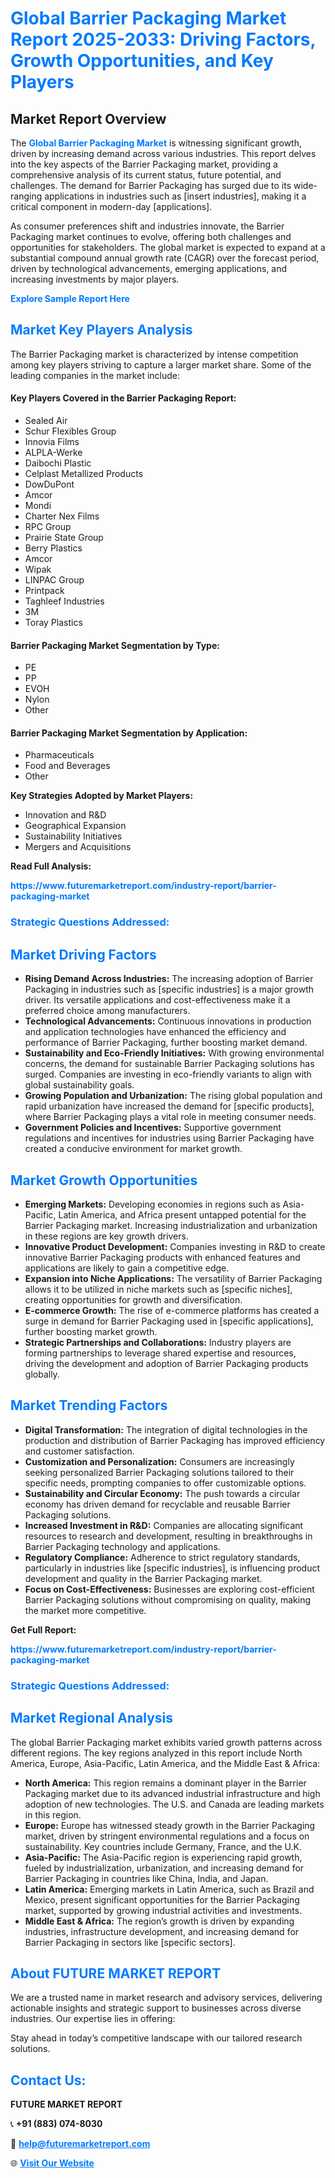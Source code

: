 <h1 style="color: #007BFF;">Global Barrier Packaging Market Report 2025-2033: Driving Factors, Growth Opportunities, and Key Players</h1>

<section id="overview">
<h2>Market Report Overview</h2>
<p>The <a href="https://www.futuremarketreport.com/industry-report/barrier-packaging-market" style="color: #007BFF; text-decoration: none;"><strong>Global Barrier Packaging Market</strong></a> is witnessing significant growth, driven by increasing demand across various industries. This report delves into the key aspects of the Barrier Packaging market, providing a comprehensive analysis of its current status, future potential, and challenges. The demand for Barrier Packaging has surged due to its wide-ranging applications in industries such as [insert industries], making it a critical component in modern-day [applications].</p>
<p>As consumer preferences shift and industries innovate, the Barrier Packaging market continues to evolve, offering both challenges and opportunities for stakeholders. The global market is expected to expand at a substantial compound annual growth rate (CAGR) over the forecast period, driven by technological advancements, emerging applications, and increasing investments by major players.</p>
</section>

<section id="overview">
<p><a href="https://www.futuremarketreport.com/request-sample/reportId=46978" style="color: #007BFF; text-decoration: none;"><strong>Explore Sample Report Here</strong></a></p>
</section>

<section id="key-players">
<h2 style="color: #007BFF;">Market Key Players Analysis</h2>
<p>The Barrier Packaging market is characterized by intense competition among key players striving to capture a larger market share. Some of the leading companies in the market include:</p>
<h4>Key Players Covered in the Barrier Packaging Report:</h4>
<ul><li>Sealed Air</li><li>Schur Flexibles Group</li><li>Innovia Films</li><li>ALPLA-Werke</li><li>Daibochi Plastic</li><li>Celplast Metallized Products</li><li>DowDuPont</li><li>Amcor</li><li>Mondi</li><li>Charter Nex Films</li><li>RPC Group</li><li>Prairie State Group</li><li>Berry Plastics</li><li>Amcor</li><li>Wipak</li><li>LINPAC Group</li><li>Printpack</li><li>Taghleef Industries</li><li>3M</li><li>Toray Plastics</li></ul>
<h4>Barrier Packaging Market Segmentation by Type:</h4>
<ul><li>PE</li><li>PP</li><li>EVOH</li><li>Nylon</li><li>Other</li></ul>

<h4>Barrier Packaging Market Segmentation by Application:</h4>
<ul><li>Pharmaceuticals</li><li>Food and Beverages</li><li>Other</li></ul>
<p><strong>Key Strategies Adopted by Market Players:</strong></p>
<ul>
<li>Innovation and R&D</li>
<li>Geographical Expansion</li>
<li>Sustainability Initiatives</li>
<li>Mergers and Acquisitions</li>
</ul>
</section>

<section>
<p><strong>Read Full Analysis: </strong></p><a href="https://www.futuremarketreport.com/industry-report/barrier-packaging-market" style="color: #007BFF; text-decoration: none;"><strong>https://www.futuremarketreport.com/industry-report/barrier-packaging-market</strong></a>
<h3 style="color: #007BFF;">Strategic Questions Addressed:</h3>
</section>

<section id="driving-factors">
<h2 style="color: #007BFF;">Market Driving Factors</h2>
<ul>
<li><strong>Rising Demand Across Industries:</strong> The increasing adoption of Barrier Packaging in industries such as [specific industries] is a major growth driver. Its versatile applications and cost-effectiveness make it a preferred choice among manufacturers.</li>
<li><strong>Technological Advancements:</strong> Continuous innovations in production and application technologies have enhanced the efficiency and performance of Barrier Packaging, further boosting market demand.</li>
<li><strong>Sustainability and Eco-Friendly Initiatives:</strong> With growing environmental concerns, the demand for sustainable Barrier Packaging solutions has surged. Companies are investing in eco-friendly variants to align with global sustainability goals.</li>
<li><strong>Growing Population and Urbanization:</strong> The rising global population and rapid urbanization have increased the demand for [specific products], where Barrier Packaging plays a vital role in meeting consumer needs.</li>
<li><strong>Government Policies and Incentives:</strong> Supportive government regulations and incentives for industries using Barrier Packaging have created a conducive environment for market growth.</li>
</ul>
</section>

<section id="growth-opportunities">
<h2 style="color: #007BFF;">Market Growth Opportunities</h2>
<ul>
<li><strong>Emerging Markets:</strong> Developing economies in regions such as Asia-Pacific, Latin America, and Africa present untapped potential for the Barrier Packaging market. Increasing industrialization and urbanization in these regions are key growth drivers.</li>
<li><strong>Innovative Product Development:</strong> Companies investing in R&D to create innovative Barrier Packaging products with enhanced features and applications are likely to gain a competitive edge.</li>
<li><strong>Expansion into Niche Applications:</strong> The versatility of Barrier Packaging allows it to be utilized in niche markets such as [specific niches], creating opportunities for growth and diversification.</li>
<li><strong>E-commerce Growth:</strong> The rise of e-commerce platforms has created a surge in demand for Barrier Packaging used in [specific applications], further boosting market growth.</li>
<li><strong>Strategic Partnerships and Collaborations:</strong> Industry players are forming partnerships to leverage shared expertise and resources, driving the development and adoption of Barrier Packaging products globally.</li>
</ul>
</section>

<section id="trending-factors">
<h2 style="color: #007BFF;">Market Trending Factors</h2>
<ul>
<li><strong>Digital Transformation:</strong> The integration of digital technologies in the production and distribution of Barrier Packaging has improved efficiency and customer satisfaction.</li>
<li><strong>Customization and Personalization:</strong> Consumers are increasingly seeking personalized Barrier Packaging solutions tailored to their specific needs, prompting companies to offer customizable options.</li>
<li><strong>Sustainability and Circular Economy:</strong> The push towards a circular economy has driven demand for recyclable and reusable Barrier Packaging solutions.</li>
<li><strong>Increased Investment in R&D:</strong> Companies are allocating significant resources to research and development, resulting in breakthroughs in Barrier Packaging technology and applications.</li>
<li><strong>Regulatory Compliance:</strong> Adherence to strict regulatory standards, particularly in industries like [specific industries], is influencing product development and quality in the Barrier Packaging market.</li>
<li><strong>Focus on Cost-Effectiveness:</strong> Businesses are exploring cost-efficient Barrier Packaging solutions without compromising on quality, making the market more competitive.</li>
</ul>
</section>

<section>
<p><strong>Get Full Report: </strong></p><a href="https://www.futuremarketreport.com/industry-report/barrier-packaging-market" style="color: #007BFF; text-decoration: none;"><strong>https://www.futuremarketreport.com/industry-report/barrier-packaging-market</strong></a>
<h3 style="color: #007BFF;">Strategic Questions Addressed:</h3>
</section>


<section id="regional-analysis">
<h2 style="color: #007BFF;">Market Regional Analysis</h2>
<p>The global Barrier Packaging market exhibits varied growth patterns across different regions. The key regions analyzed in this report include North America, Europe, Asia-Pacific, Latin America, and the Middle East & Africa:</p>
<ul>
<li><strong>North America:</strong> This region remains a dominant player in the Barrier Packaging market due to its advanced industrial infrastructure and high adoption of new technologies. The U.S. and Canada are leading markets in this region.</li>
<li><strong>Europe:</strong> Europe has witnessed steady growth in the Barrier Packaging market, driven by stringent environmental regulations and a focus on sustainability. Key countries include Germany, France, and the U.K.</li>
<li><strong>Asia-Pacific:</strong> The Asia-Pacific region is experiencing rapid growth, fueled by industrialization, urbanization, and increasing demand for Barrier Packaging in countries like China, India, and Japan.</li>
<li><strong>Latin America:</strong> Emerging markets in Latin America, such as Brazil and Mexico, present significant opportunities for the Barrier Packaging market, supported by growing industrial activities and investments.</li>
<li><strong>Middle East & Africa:</strong> The region’s growth is driven by expanding industries, infrastructure development, and increasing demand for Barrier Packaging in sectors like [specific sectors].</li>
</ul>
</section>

<footer>
<h2 style="color: #007BFF;">About FUTURE MARKET REPORT</h2>
<p>We are a trusted name in market research and advisory services, delivering actionable insights and strategic support to businesses across diverse industries. Our expertise lies in offering:</p>

<p>Stay ahead in today’s competitive landscape with our tailored research solutions.</p>

<h2 style="color: #007BFF;">Contact Us:</h2>
<p><strong>FUTURE MARKET REPORT</strong></p>
<p>📞 <strong>+91 (883) 074-8030</strong></p>
<p>📧 <strong><a href="mailto:help@futuremarketreport.com" style="color: #007BFF;">help@futuremarketreport.com</a></strong></p>
<p>🌐 <strong><a href="https://www.futuremarketreport.com/" style="color: #007BFF;">Visit Our Website</a></strong></p>
</footer>